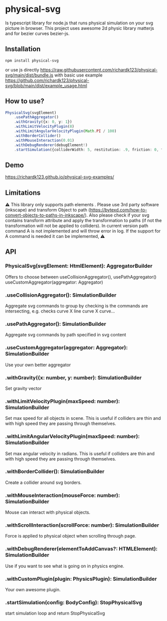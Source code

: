 physical-svg
==========================================================================================

Is typescript library for node.js that runs physical simulation on your svg picture in browser. This project uses awesome 2d physic library matterjs and for bezier curves bezier-js.

Installation
---
```
npm install physical-svg
```
or use js directly https://raw.githubusercontent.com/richardk123/physical-svg/main/dist/bundle.js with basic use example https://github.com/richardk123/physical-svg/blob/main/dist/example_usage.html

How to use?
-----------

```ts
PhysicalSvg(svgElement)
    .usePathAggregator()
    .withGravity({x: 0, y: 1})
    .withLimitVelocityPlugin(8)
    .withLimitAngularVelocityPlugin(Math.PI / 100)
    .withBorderCollider()
    .withMouseInteraction(0.01)
    .withDebugRenderer(debugElement!)
    .startSimulation({colliderWidth: 5, restitution: .9, friction: 0, frictionAir: 0});
```

Demo
---
https://richardk123.github.io/physical-svg-examples/

Limitations
---

:warning:
This library only supports path elements <path d="..." >. Please use 3rd party software (inkscape) and transform Object to path (https://bytexd.com/how-to-convert-objects-to-paths-in-inkscape/).
Also please check if your svg contains transform attribute and apply the transformation to paths (if not the transformation will not be applied to colliders).
In current version path command A is not implemented and will throw error in log. If the support for A command is needed it can be implemented,
:warning:

API
---

### PhysicalSvg(svgElement: HtmlElement): AggregatorBuilder

Offers to choose between useCollisionAggregator(), usePathAggregator() useCustomAggregator(aggregator: Aggregator)

### .useCollisionAggregator(): SimulationBuilder

Aggregate svg commands to group by checking is the commands are intersecting, e.g. checks curve X line curve X curve...

### .usePathAggregator(): SimulationBuilder

Aggregate svg commands by path specified in svg content

### .useCustomAggregator(aggregator: Aggregator): SimulationBuilder

Use your own better aggregator

### .withGravity({x: number, y: number): SimulationBuilder

Set gravity vector

### .withLimitVelocityPlugin(maxSpeed: number): SimulationBuilder

Set max speed for all objects in scene. This is useful if colliders are thin and with high speed they are passing through themselves.

### .withLimitAngularVelocityPlugin(maxSpeed: number): SimulationBuilder

Set max angular velocity in radians. This is useful if colliders are thin and with high speed they are passing through themselves.

### .withBorderCollider(): SimulationBuilder

Create a collider around svg borders.

### .withMouseInteraction(mouseForce: number): SimulationBuilder

Mouse can interact with physical objects.

### .withScrollInteraction(scrollForce: number): SimulationBuilder

Force is applied to physical object when scrolling through page.

### .withDebugRenderer(elementToAddCanvas?: HTMLElement): SimulationBuilder

Use if you want to see what is going on in physics engine.

### .withCustomPlugin(plugin: PhysicsPlugin): SimulationBuilder

Your own awesome plugin.

### .startSimulation(config: BodyConfig): StopPhysicalSvg

start simulation loop and return StopPhysicalSvg
